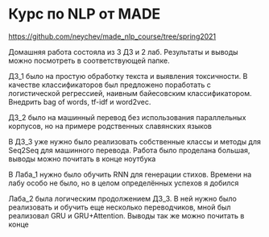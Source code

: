 # Курс по NLP от MADE
https://github.com/neychev/made_nlp_course/tree/spring2021


Домашняя работа состояла из 3 ДЗ и 2 лаб. Результаты и выводы можно посмотреть в соответствующей папке.

ДЗ_1 было на простую обработку текста и выявления токсичности. В качестве классификаторов был предложено поработать с логистической регрессией, наивным байесовским классификатором. Внедрить bag of words,  tf-idf и word2vec.


ДЗ_2 было на машинный перевод без использования параллельных корпусов, но на примере родственных славянских языков


В ДЗ_3 уже нужно было реализовать собственные классы и методы для Seq2Seq для машинного перевода. Работа было проделана большая, выводы можно почитать в конце ноутбука


В Лаба_1 нужно было обучить RNN для генерации стихов. Времени на лабу особо не было, но в целом определённых успехов я добился


Лаба_2 была логическим продолжением ДЗ_3. В ней нужно было реализовать и обучить еще несколько переводчиков, мной был реализовал GRU и GRU+Attention. Выводы так же можно почитать в конце